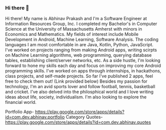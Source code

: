 ### Hi there 👋

<!--
**abhinavp403/abhinavp403** is a ✨ _special_ ✨ repository because its `README.md` (this file) appears on your GitHub profile.

Here are some ideas to get you started:

- 🔭 I’m currently working on ...
- 🌱 I’m currently learning ...
- 👯 I’m looking to collaborate on ...
- 🤔 I’m looking for help with ...
- 💬 Ask me about ...
- 📫 How to reach me: ...
- 😄 Pronouns: ...
- ⚡ Fun fact: ...
-->

Hi there! My name is Abhinav Prakash and I'm a Software Engineer at Information Resources Group, Inc. 
I completed my Bachelor's in Computer Science at the University of Massachusetts Amherst with minors in Economics and Mathematics.
My fields of interest include Mobile Development in Android, Machine Learning, Software Analysis.
The coding languages I am most comfortable in are Java, Kotlin, Python, JavaScript.
I've worked on projects ranging from making Android apps, writing scirpts on Machine Learning algorithms, web programming, querying database tables, establishing client/server networks, etc.
As a side hustle, I'm looking forward to hone my skills each day and focus on improving my core Android programming skills. I've worked on apps through internships, in hackathons, class projects, and self-made projects. So far I've published 2 apps, feel free to check them out! (Link provided below)
Besides my passion for technology, I'm an avid sports lover and follow football, tennis, basketball and cricket. I've also delved into the philosphical world and I love writing ideas about life, society, individualism. I'm also looking to explore the financial world.

Portfolio App- https://play.google.com/store/apps/details?id=com.dev.abhinav.portfolio
Category Quotes- https://play.google.com/store/apps/details?id=com.dev.abhinav.quotes
